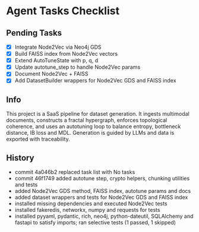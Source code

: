 # Agent Tasks Checklist

## Pending Tasks

- [x] Integrate Node2Vec via Neo4j GDS
- [x] Build FAISS index from Node2Vec vectors
- [x] Extend AutoTuneState with p, q, d
- [x] Update autotune_step to handle Node2Vec params
- [x] Document Node2Vec + FAISS
- [x] Add DatasetBuilder wrappers for Node2Vec GDS and FAISS index

## Info
This project is a SaaS pipeline for dataset generation. It ingests multimodal documents, constructs a fractal hypergraph, enforces topological coherence, and uses an autotuning loop to balance entropy, bottleneck distance, IB loss and MDL. Generation is guided by LLMs and data is exported with traceability.

## History
- commit 4a046b2 replaced task list with No tasks
- commit 46f1749 added autotune step, crypto helpers, chunking utilities and tests
- added Node2Vec GDS method, FAISS index, autotune params and docs
- added dataset wrappers and tests for Node2Vec GDS and FAISS index
- installed missing dependencies and executed Node2Vec tests
- installed fakeredis, networkx, numpy and requests for tests
- installed pyyaml, pydantic, rich, neo4j, python-dateutil, SQLAlchemy and fastapi
  to satisfy imports; ran selective tests (1 passed, 1 skipped)
